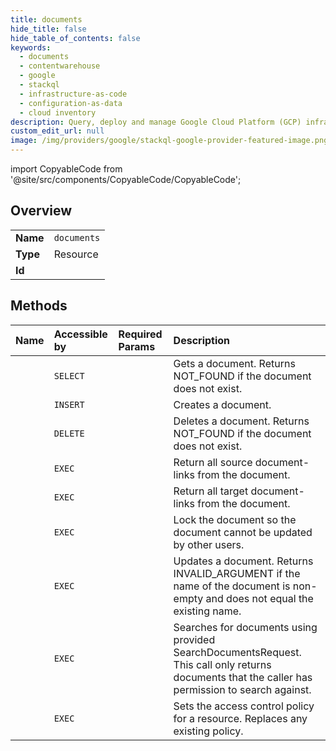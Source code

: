 ```yaml
---
title: documents
hide_title: false
hide_table_of_contents: false
keywords:
  - documents
  - contentwarehouse
  - google    
  - stackql
  - infrastructure-as-code
  - configuration-as-data
  - cloud inventory
description: Query, deploy and manage Google Cloud Platform (GCP) infrastructure and resources using SQL
custom_edit_url: null
image: /img/providers/google/stackql-google-provider-featured-image.png
---
```


import CopyableCode from '@site/src/components/CopyableCode/CopyableCode';




## Overview
<table><tbody>
<tr><td><b>Name</b></td><td><code>documents</code></td></tr>
<tr><td><b>Type</b></td><td>Resource</td></tr>
<tr><td><b>Id</b></td><td><CopyableCode code="google.contentwarehouse.documents" /></td></tr>
</tbody></table>

## Methods
| Name | Accessible by | Required Params | Description |
|:-----|:--------------|:----------------|:------------|
| <CopyableCode code="get" /> | `SELECT` | <CopyableCode code="documentsId, locationsId, projectsId" /> | Gets a document. Returns NOT_FOUND if the document does not exist. |
| <CopyableCode code="create" /> | `INSERT` | <CopyableCode code="locationsId, projectsId" /> | Creates a document. |
| <CopyableCode code="delete" /> | `DELETE` | <CopyableCode code="documentsId, locationsId, projectsId" /> | Deletes a document. Returns NOT_FOUND if the document does not exist. |
| <CopyableCode code="linked_sources" /> | `EXEC` | <CopyableCode code="documentsId, locationsId, projectsId" /> | Return all source document-links from the document. |
| <CopyableCode code="linked_targets" /> | `EXEC` | <CopyableCode code="documentsId, locationsId, projectsId" /> | Return all target document-links from the document. |
| <CopyableCode code="lock" /> | `EXEC` | <CopyableCode code="documentsId, locationsId, projectsId" /> | Lock the document so the document cannot be updated by other users. |
| <CopyableCode code="patch" /> | `EXEC` | <CopyableCode code="documentsId, locationsId, projectsId" /> | Updates a document. Returns INVALID_ARGUMENT if the name of the document is non-empty and does not equal the existing name. |
| <CopyableCode code="search" /> | `EXEC` | <CopyableCode code="locationsId, projectsId" /> | Searches for documents using provided SearchDocumentsRequest. This call only returns documents that the caller has permission to search against. |
| <CopyableCode code="set_acl" /> | `EXEC` | <CopyableCode code="documentsId, locationsId, projectsId" /> | Sets the access control policy for a resource. Replaces any existing policy. |
